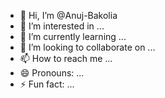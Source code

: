 - 👋 Hi, I’m @Anuj-Bakolia
- 👀 I’m interested in ...
- 🌱 I’m currently learning ...
- 💞️ I’m looking to collaborate on ...
- 📫 How to reach me ...
- 😄 Pronouns: ...
- ⚡ Fun fact: ...

<!---
Anuj-Bakolia/Anuj-Bakolia is a ✨ special ✨ repository because its `README.md` (this file) appears on your GitHub profile.
You can click the Preview link to take a look at your changes.
--->
